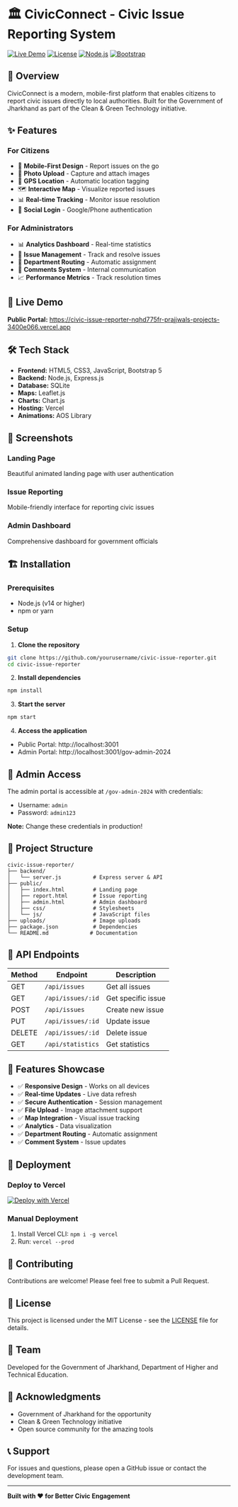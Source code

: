 # 🏛️ CivicConnect - Civic Issue Reporting System

[![Live Demo](https://img.shields.io/badge/Live%20Demo-Vercel-black)](https://civic-issue-reporter-nqhd775fr-prajjwals-projects-3400e066.vercel.app)
[![License](https://img.shields.io/badge/License-MIT-blue.svg)](LICENSE)
[![Node.js](https://img.shields.io/badge/Node.js-v14+-green.svg)](https://nodejs.org)
[![Bootstrap](https://img.shields.io/badge/Bootstrap-5.3-purple.svg)](https://getbootstrap.com)

## 🌟 Overview

CivicConnect is a modern, mobile-first platform that enables citizens to report civic issues directly to local authorities. Built for the Government of Jharkhand as part of the Clean & Green Technology initiative.

## ✨ Features

### For Citizens
- 📱 **Mobile-First Design** - Report issues on the go
- 📸 **Photo Upload** - Capture and attach images
- 📍 **GPS Location** - Automatic location tagging
- 🗺️ **Interactive Map** - Visualize reported issues
- 📊 **Real-time Tracking** - Monitor issue resolution
- 🔐 **Social Login** - Google/Phone authentication

### For Administrators
- 📊 **Analytics Dashboard** - Real-time statistics
- 🎯 **Issue Management** - Track and resolve issues
- 🏢 **Department Routing** - Automatic assignment
- 💬 **Comments System** - Internal communication
- 📈 **Performance Metrics** - Track resolution times

## 🚀 Live Demo

**Public Portal:** https://civic-issue-reporter-nqhd775fr-prajjwals-projects-3400e066.vercel.app

## 🛠️ Tech Stack

- **Frontend:** HTML5, CSS3, JavaScript, Bootstrap 5
- **Backend:** Node.js, Express.js
- **Database:** SQLite
- **Maps:** Leaflet.js
- **Charts:** Chart.js
- **Hosting:** Vercel
- **Animations:** AOS Library

## 📸 Screenshots

### Landing Page
Beautiful animated landing page with user authentication

### Issue Reporting
Mobile-friendly interface for reporting civic issues

### Admin Dashboard
Comprehensive dashboard for government officials

## 🏗️ Installation

### Prerequisites
- Node.js (v14 or higher)
- npm or yarn

### Setup

1. **Clone the repository**
```bash
git clone https://github.com/yourusername/civic-issue-reporter.git
cd civic-issue-reporter
```

2. **Install dependencies**
```bash
npm install
```

3. **Start the server**
```bash
npm start
```

4. **Access the application**
- Public Portal: http://localhost:3001
- Admin Portal: http://localhost:3001/gov-admin-2024

## 🔐 Admin Access

The admin portal is accessible at `/gov-admin-2024` with credentials:
- Username: `admin`
- Password: `admin123`

**Note:** Change these credentials in production!

## 📂 Project Structure

```
civic-issue-reporter/
├── backend/
│   └── server.js          # Express server & API
├── public/
│   ├── index.html         # Landing page
│   ├── report.html        # Issue reporting
│   ├── admin.html         # Admin dashboard
│   ├── css/               # Stylesheets
│   └── js/                # JavaScript files
├── uploads/               # Image uploads
├── package.json           # Dependencies
└── README.md             # Documentation
```

## 🔧 API Endpoints

| Method | Endpoint | Description |
|--------|----------|-------------|
| GET | `/api/issues` | Get all issues |
| GET | `/api/issues/:id` | Get specific issue |
| POST | `/api/issues` | Create new issue |
| PUT | `/api/issues/:id` | Update issue |
| DELETE | `/api/issues/:id` | Delete issue |
| GET | `/api/statistics` | Get statistics |

## 🎨 Features Showcase

- ✅ **Responsive Design** - Works on all devices
- ✅ **Real-time Updates** - Live data refresh
- ✅ **Secure Authentication** - Session management
- ✅ **File Upload** - Image attachment support
- ✅ **Map Integration** - Visual issue tracking
- ✅ **Analytics** - Data visualization
- ✅ **Department Routing** - Automatic assignment
- ✅ **Comment System** - Issue updates

## 🚀 Deployment

### Deploy to Vercel

[![Deploy with Vercel](https://vercel.com/button)](https://vercel.com/new/clone?repository-url=https://github.com/yourusername/civic-issue-reporter)

### Manual Deployment

1. Install Vercel CLI: `npm i -g vercel`
2. Run: `vercel --prod`

## 🤝 Contributing

Contributions are welcome! Please feel free to submit a Pull Request.

## 📄 License

This project is licensed under the MIT License - see the [LICENSE](LICENSE) file for details.

## 👥 Team

Developed for the Government of Jharkhand, Department of Higher and Technical Education.

## 🙏 Acknowledgments

- Government of Jharkhand for the opportunity
- Clean & Green Technology initiative
- Open source community for the amazing tools

## 📞 Support

For issues and questions, please open a GitHub issue or contact the development team.

---

**Built with ❤️ for Better Civic Engagement**
